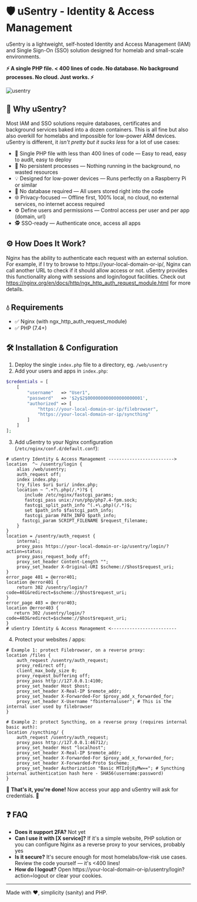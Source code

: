 # 🛡️ uSentry - Identity & Access Management
uSentry is a lightweight, self-hosted Identity and Access Management (IAM) and Single Sign-On (SSO) solution designed for homelab and small-scale environments.

**⚡ A single PHP file. < 400 lines of code. No database. No background processes. No cloud. Just works. ⚡**

![usentry](https://github.com/user-attachments/assets/512a17fe-bee1-49b8-af23-cb392d0acbb9)

## 🚀 Why uSentry?
Most IAM and SSO solutions require databases, certificates and background services baked into a dozen containers. This is all fine but also also overkill for homelabs and impossible for low-power ARM devices. 
uSentry is different, it *isn't pretty but it sucks less* for a lot of use cases:

- 🧱 Single PHP file with less than 400 lines of code — Easy to read, easy to audit, easy to deploy
- 🍃 No persistent processes — Nothing running in the background, no wasted resources
- 💡 Designed for low-power devices — Runs perfectly on a Raspberry Pi or similar
- 💾 No database required — All users stored right into the code
- 🌐 Privacy-focused — Offline first, 100% local, no cloud, no external services, no internet access required
- ⚙️ Define users and permissions — Control access per user and per app (domain, url)
- 🕵️ SSO-ready — Authenticate once, access all apps

## ⚙️ How Does It Work?
Nginx has the ability to authenticate each request with an external solution. For example, if I try to browse to https://your-local-domain-or-ip/, Nginx can call another URL to check if it should allow access or not. 
uSentry provides this functionality along with sessions and login/logout facilities. Check out https://nginx.org/en/docs/http/ngx_http_auth_request_module.html for more details.

## 💧 Requirements
- ✅ Nginx (with ngx_http_auth_request_module)
- ✅ PHP (7.4+)

## 🛠️ Installation & Configuration

1. Deploy the single `index.php` file to a directory, eg. `/web/usentry`
2. Add your users and apps in `index.php`:
```php
$credentials = [
    [
        "username"   => "User1",
        "password"   => '$2y$2$000000000000000000001',
        "authorized" => [
            "https://your-local-domain-or-ip/filebrowser",
            "https://your-local-domain-or-ip/syncthing"
        ]
    ]
];
```
   
3. Add uSentry to your Nginx configuration (`/etc/nginx/conf.d/default.conf`):
```
# uSentry Identity & Access Management ------------------------->
location  ^~ /usentry/login {
    alias /web/usentry;
    auth_request off;
    index index.php;
    try_files $uri $uri/ index.php;
    location ~ ^.+?\.php(/.*)?$ {
       include /etc/nginx/fastcgi_params;
       fastcgi_pass unix:/run/php/php7.4-fpm.sock;
       fastcgi_split_path_info ^(.+\.php)(/.*)$;
       set $path_info $fastcgi_path_info;
       fastcgi_param PATH_INFO $path_info;
      fastcgi_param SCRIPT_FILENAME $request_filename;
    }
}
location = /usentry/auth_request {
    internal;
    proxy_pass https://your-local-domain-or-ip/usentry/login/?action=status;
    proxy_pass_request_body off;
    proxy_set_header Content-Length "";
    proxy_set_header X-Original-URI $scheme://$host$request_uri;
}
error_page 401 = @error401;
location @error401 {
    return 302 /usentry/login/?code=401&redirect=$scheme://$host$request_uri;
}
error_page 403 = @error403;
location @error403 {
   return 302 /usentry/login/?code=403&redirect=$scheme://$host$request_uri;
}
# uSentry Identity & Access Management <-------------------------
```
4. Protect your websites / apps:
```
# Example 1: protect Filebrowser, on a reverse proxy:
location /files {
    auth_request /usentry/auth_request;
    proxy_redirect off;
    client_max_body_size 0;
    proxy_request_buffering off;
    proxy_pass http://127.0.0.1:4100;
    proxy_set_header Host $host;
    proxy_set_header X-Real-IP $remote_addr;
    proxy_set_header X-Forwarded-For $proxy_add_x_forwarded_for;
    proxy_set_header X-Username "fbinternaluser"; # This is the internal user used by filebrowser
}

# Example 2: protect Syncthing, on a reverse proxy (requires internal basic auth):
location /syncthing/ {
    auth_request /usentry/auth_request;
    proxy_pass http://127.0.0.1:46712/;
    proxy_set_header Host "localhost";
    proxy_set_header X-Real-IP $remote_addr;
    proxy_set_header X-Forwarded-For $proxy_add_x_forwarded_for;
    proxy_set_header X-Forwarded-Proto $scheme;
    proxy_set_header Authorization "Basic MTIzOjEyMw=="; # Syncthing internal authentication hash here - SHA56(username:password)
}
```

🥳 **That's it, you're done!** Now access your app and uSentry will ask for credentials. 🥳

## ❓ FAQ
- **Does it support 2FA?** Not yet
- **Can I use it with [X service]?** If it's a simple website, PHP solution or you can configure Nginx as a reverse proxy to your services, probably yes
- **Is it secure?** It's secure enough for most homelabs/low-risk use cases. Review the code yourself — it's <400 lines!
- **How do I logout?** Open https://your-local-domain-or-ip/usentry/login?action=logout or clear your cookies.

-------------
Made with ❤️, simplicity (sanity) and PHP.
